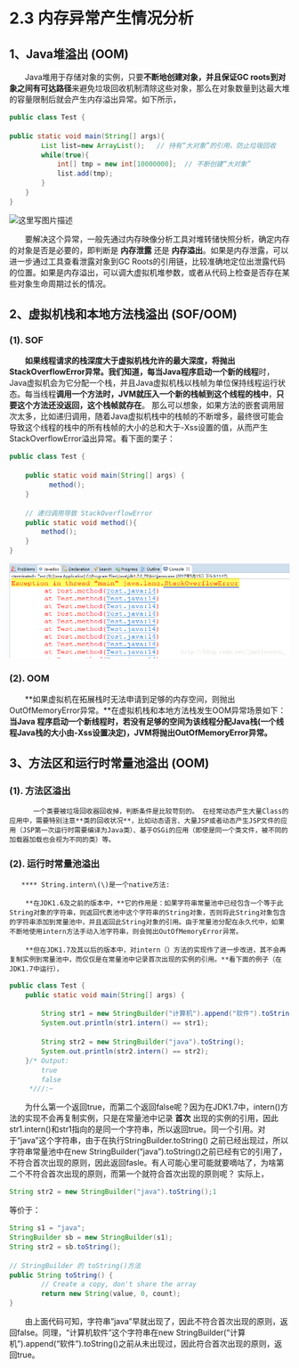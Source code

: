 # 2.3 内存异常产生情况分析

## 1、Java堆溢出 \(OOM\)

　　Java堆用于存储对象的实例，只要**不断地创建对象，并且保证GC roots到对象之间有可达路径**来避免垃圾回收机制清除这些对象，那么在对象数量到达最大堆的容量限制后就会产生内存溢出异常。如下所示，

```java
public class Test {

public static void main(String[] args){
        List list=new ArrayList();   // 持有“大对象”的引用，防止垃圾回收
        while(true){
            int[] tmp = new int[10000000];  // 不断创建“大对象”
            list.add(tmp);
        }
    }
}
```

![&#x8FD9;&#x91CC;&#x5199;&#x56FE;&#x7247;&#x63CF;&#x8FF0;](https://img-blog.csdn.net/20170515152050847?watermark/2/text/aHR0cDovL2Jsb2cuY3Nkbi5uZXQvanVzdGxvdmV5b3Vf/font/5a6L5L2T/fontsize/400/fill/I0JBQkFCMA==/dissolve/70/gravity/SouthEast)

　　要解决这个异常，一般先通过内存映像分析工具对堆转储快照分析，确定内存的对象是否是必要的，即判断是 **内存泄露** 还是 **内存溢出**。如果是内存泄露，可以进一步通过工具查看泄露对象到GC Roots的引用链，比较准确地定位出泄露代码的位置。如果是内存溢出，可以调大虚拟机堆参数，或者从代码上检查是否存在某些对象生命周期过长的情况。

## 2、虚拟机栈和本地方法栈溢出 \(SOF/OOM\)

### **\(1\). SOF**

　　**如果线程请求的栈深度大于虚拟机栈允许的最大深度，将抛出StackOverflowError异常。**我们知道，每当Java程序**启动一个新的线程**时，Java虚拟机会为它分配一个栈，并且Java虚拟机栈以栈帧为单位保持线程运行状态。每当线程**调用一个方法时，JVM就压入一个新的栈帧到这个线程的栈中**，**只要这个方法还没返回，这个栈帧就存在**。 那么可以想象，如果方法的嵌套调用层次太多，比如递归调用，随着Java虚拟机栈中的栈帧的不断增多，最终很可能会导致这个线程的栈中的所有栈帧的大小的总和大于-Xss设置的值，从而产生StackOverflowError溢出异常。看下面的栗子：

```java
public class Test {

    public static void main(String[] args) {
          method();
    }

    // 递归调用导致 StackOverflowError
    public static void method(){
        method();
    }
}
```

![](../../.gitbook/assets/image%20%28104%29.png)

### **\(2\). OOM**

　　**如果虚拟机在拓展栈时无法申请到足够的内存空间，则抛出OutOfMemoryError异常。**在虚拟机栈和本地方法栈发生OOM异常场景如下：**当Java 程序启动一个新线程时，若没有足够的空间为该线程分配Java栈\(一个线程Java栈的大小由-Xss设置决定\)，JVM将抛出OutOfMemoryError异常。**

## 3、方法区和运行时常量池溢出 \(OOM\)

### \(1\). **方法区溢出**

          一个类要被垃圾回收器回收掉，判断条件是比较苛刻的。 在经常动态产生大量Class的应用中，需要特别注意**类的回收状况**，比如动态语言、大量JSP或者动态产生JSP文件的应用（JSP第一次运行时需要编译为Java类）、基于OSGi的应用（即使是同一个类文件，被不同的加载器加载也会视为不同的类）等。

### **\(2\). 运行时常量池溢出**

       **** String.intern\(\)是一个native方法: 

        **在JDK1.6及之前的版本中，**它的作用是：如果字符串常量池中已经包含一个等于此String对象的字符串，则返回代表池中这个字符串的String对象，否则将此String对象包含的字符串添加到常量池中，并且返回此String对象的引用。由于常量池分配在永久代中，如果不断地使用intern方法手动入池字符串，则会抛出OutOfMemoryError异常。

        **但在JDK1.7及其以后的版本中，对intern（）方法的实现作了进一步改进，其不会再复制实例到常量池中，而仅仅是在常量池中记录首次出现的实例的引用。**看下面的例子（在JDK1.7中运行），

```java
public class Test {  
    public static void main(String[] args) {  

        String str1 = new StringBuilder("计算机").append("软件").toString();
        System.out.println(str1.intern() == str1);

        String str2 = new StringBuilder("java").toString();
        System.out.println(str2.intern() == str2);
    }/* Output: 
        true
        false
     *///:~  
```

　　为什么第一个返回true，而第二个返回false呢？因为在JDK1.7中，intern\(\)方法的实现不会再复制实例，只是在常量池中记录 **首次** 出现的实例的引用，因此str1.intern\(\)和str1指向的是同一个字符串，所以返回true。同一个引用。对于“java”这个字符串，由于在执行StringBuilder.toString\(\) 之前已经出现过，所以字符串常量池中在new StringBuilder\(“java”\).toString\(\)之前已经有它的引用了，不符合首次出现的原则，因此返回fasle。有人可能心里可能就要嘀咕了，为啥第二个不符合首次出现的原则，而第一个就符合首次出现的原则呢？ 实际上，

```java
String str2 = new StringBuilder("java").toString();1
```

等价于：

```java
String s1 = "java";
StringBuilder sb = new StringBuilder(s1);
String str2 = sb.toString();

// StringBuilder 的 toString()方法
public String toString() {
        // Create a copy, don't share the array
        return new String(value, 0, count);
}
```

　　由上面代码可知，字符串”java”早就出现了，因此不符合首次出现的原则，返回false。同理，“计算机软件”这个字符串在new StringBuilder\(“计算机”\).append\(“软件”\).toString\(\)之前从未出现过，因此符合首次出现的原则，返回true。

　　

